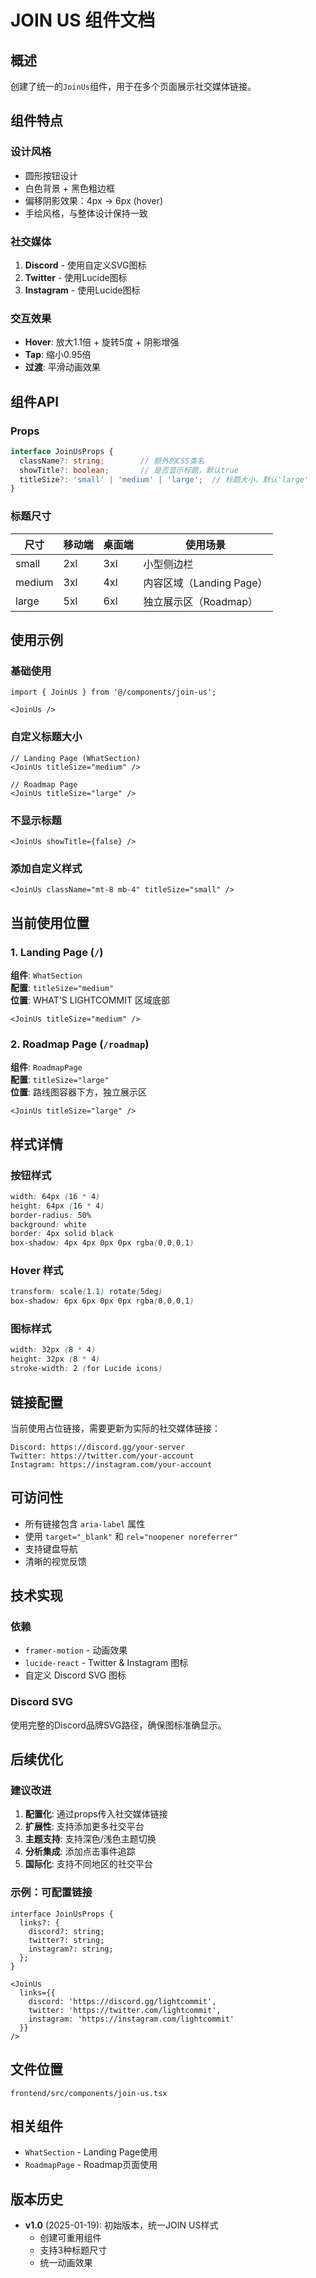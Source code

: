 # JOIN US 组件文档

## 概述

创建了统一的`JoinUs`组件，用于在多个页面展示社交媒体链接。

## 组件特点

### 设计风格
- 圆形按钮设计
- 白色背景 + 黑色粗边框
- 偏移阴影效果：4px → 6px (hover)
- 手绘风格，与整体设计保持一致

### 社交媒体
1. **Discord** - 使用自定义SVG图标
2. **Twitter** - 使用Lucide图标
3. **Instagram** - 使用Lucide图标

### 交互效果
- **Hover**: 放大1.1倍 + 旋转5度 + 阴影增强
- **Tap**: 缩小0.95倍
- **过渡**: 平滑动画效果

## 组件API

### Props

```typescript
interface JoinUsProps {
  className?: string;        // 额外的CSS类名
  showTitle?: boolean;       // 是否显示标题，默认true
  titleSize?: 'small' | 'medium' | 'large';  // 标题大小，默认'large'
}
```

### 标题尺寸

| 尺寸 | 移动端 | 桌面端 | 使用场景 |
|------|--------|--------|----------|
| small | 2xl | 3xl | 小型侧边栏 |
| medium | 3xl | 4xl | 内容区域（Landing Page） |
| large | 5xl | 6xl | 独立展示区（Roadmap） |

## 使用示例

### 基础使用

```tsx
import { JoinUs } from '@/components/join-us';

<JoinUs />
```

### 自定义标题大小

```tsx
// Landing Page (WhatSection)
<JoinUs titleSize="medium" />

// Roadmap Page
<JoinUs titleSize="large" />
```

### 不显示标题

```tsx
<JoinUs showTitle={false} />
```

### 添加自定义样式

```tsx
<JoinUs className="mt-8 mb-4" titleSize="small" />
```

## 当前使用位置

### 1. Landing Page (`/`)

**组件**: `WhatSection`  
**配置**: `titleSize="medium"`  
**位置**: WHAT'S LIGHTCOMMIT 区域底部

```tsx
<JoinUs titleSize="medium" />
```

### 2. Roadmap Page (`/roadmap`)

**组件**: `RoadmapPage`  
**配置**: `titleSize="large"`  
**位置**: 路线图容器下方，独立展示区

```tsx
<JoinUs titleSize="large" />
```

## 样式详情

### 按钮样式

```css
width: 64px (16 * 4)
height: 64px (16 * 4)
border-radius: 50%
background: white
border: 4px solid black
box-shadow: 4px 4px 0px 0px rgba(0,0,0,1)
```

### Hover 样式

```css
transform: scale(1.1) rotate(5deg)
box-shadow: 6px 6px 0px 0px rgba(0,0,0,1)
```

### 图标样式

```css
width: 32px (8 * 4)
height: 32px (8 * 4)
stroke-width: 2 (for Lucide icons)
```

## 链接配置

当前使用占位链接，需要更新为实际的社交媒体链接：

```tsx
Discord: https://discord.gg/your-server
Twitter: https://twitter.com/your-account
Instagram: https://instagram.com/your-account
```

## 可访问性

- 所有链接包含 `aria-label` 属性
- 使用 `target="_blank"` 和 `rel="noopener noreferrer"`
- 支持键盘导航
- 清晰的视觉反馈

## 技术实现

### 依赖

- `framer-motion` - 动画效果
- `lucide-react` - Twitter & Instagram 图标
- 自定义 Discord SVG 图标

### Discord SVG

使用完整的Discord品牌SVG路径，确保图标准确显示。

## 后续优化

### 建议改进

1. **配置化**: 通过props传入社交媒体链接
2. **扩展性**: 支持添加更多社交平台
3. **主题支持**: 支持深色/浅色主题切换
4. **分析集成**: 添加点击事件追踪
5. **国际化**: 支持不同地区的社交平台

### 示例：可配置链接

```tsx
interface JoinUsProps {
  links?: {
    discord?: string;
    twitter?: string;
    instagram?: string;
  };
}

<JoinUs 
  links={{
    discord: 'https://discord.gg/lightcommit',
    twitter: 'https://twitter.com/lightcommit',
    instagram: 'https://instagram.com/lightcommit'
  }}
/>
```

## 文件位置

```
frontend/src/components/join-us.tsx
```

## 相关组件

- `WhatSection` - Landing Page使用
- `RoadmapPage` - Roadmap页面使用

## 版本历史

- **v1.0** (2025-01-19): 初始版本，统一JOIN US样式
  - 创建可重用组件
  - 支持3种标题尺寸
  - 统一动画效果

